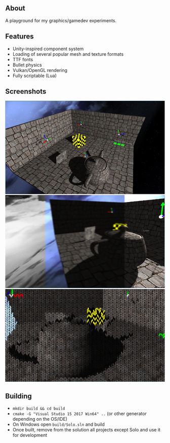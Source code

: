 ## About
A playground for my graphics/gamedev experiments.

## Features
* Unity-inspired component system
* Loading of several popular mesh and texture formats
* TTF fonts
* Bullet physics
* Vulkan/OpenGL rendering
* Fully scriptable (Lua)

## Screenshots

![1](/screenshots/screenshot9.png?raw=true)
![1](/screenshots/screenshot10.png?raw=true)
![1](/screenshots/screenshot11.png?raw=true)

## Building
* `mkdir build && cd build`
* `cmake -G "Visual Studio 15 2017 Win64" ..` (or other generator depending on the OS/IDE)
* On Windows open `build/Solo.sln` and build
* Once built, remove from the solution all projects except Solo and use it for development
